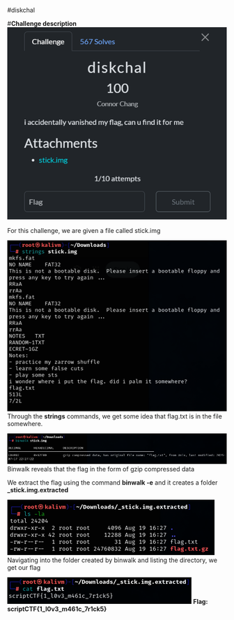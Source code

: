#diskchal

#**Challenge description**
![Alt text](images/description.png)


For this challenge, we are given a file called stick.img


![Alt text](images/strings.png)
Through the **strings** commands, we get some idea that flag.txt is in the file somewhere.


![Alt text](images/binwalk.png)
Binwalk reveals that the flag in the form of gzip compressed data

We extract the flag using the command **binwalk -e** and it creates a folder **_stick.img.extracted**


![Alt text](images/ls.png)
Navigating into the folder created by binwalk and listing the directory, we get our flag


![Alt text](images/flag.png)
**Flag: scriptCTF{1_l0v3_m461c_7r1ck5}**